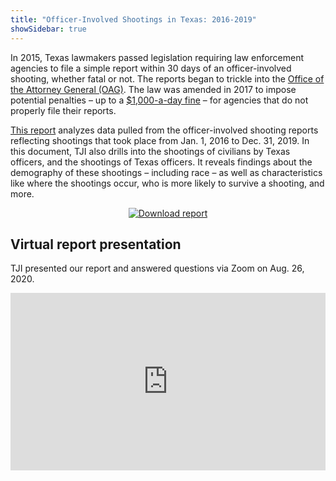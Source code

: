 ```yaml
---
title: "Officer-Involved Shootings in Texas: 2016-2019"
showSidebar: true
---
```

In 2015, Texas lawmakers passed legislation requiring law enforcement agencies to file a simple report within 30 days of an officer-involved shooting, whether fatal or not. The reports began to trickle into the [Office of the Attorney General (OAG)](https://texasattorneygeneral.gov/). The law was amended in 2017 to impose potential penalties – up to a [$1,000-a-day fine](https://capitol.texas.gov/tlodocs/85R/billtext/pdf/HB00245F.pdf#navpanes=0) – for agencies that do not properly file their reports.

[This report](https://texasjusticeinitiative.org/static/TJI_OISReport_2020.pdf) analyzes data pulled from the officer-involved shooting reports reflecting shootings that took place from Jan. 1, 2016 to Dec. 31, 2019. In this document, TJI also drills into the shootings of civilians by Texas officers, and the shootings of Texas officers. It reveals findings about the demography of these shootings – including race – as well as characteristics like where the shootings occur, who is more likely to survive a shooting, and more. 

<p style="text-align: center;">
  <a href="https://texasjusticeinitiative.org/static/TJI_OISReport_2020.pdf" target="_blank">
    <img src="https://res.cloudinary.com/texas-justice-initiative/image/upload/v1598204354/download-ois-report_pjqzyr.png" alt="Download report" style="margin: auto">
  </a>
</p>

<h2 id="virtual-report-presentation">Virtual report presentation</h2>

TJI presented our report and answered questions via Zoom on Aug. 26, 2020.

<!--
Hacky CSS to maintain aspect ratio of <iframe> on all viewport widths, see https://css-tricks.com/aspect-ratio-boxes
//-->
<div style="padding-top: 56.25%; width: 100%; height: 0; position: relative;">
  <iframe src="https://drive.google.com/file/d/1aXvxJ8E4pP9uE4WU0dW3A4ncglxvZhCH/preview" style="position: absolute; top: 0; left: 0; width: 100%; height: 100%; border: 0;"></iframe>
</div>